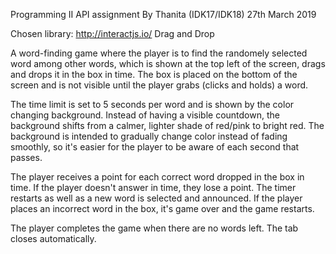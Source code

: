 Programming II 
API assignment
By Thanita (IDK17/IDK18)
27th March 2019

Chosen library: 
http://interactjs.io/ Drag and Drop

A word-finding game where the player is to find the randomely selected word among other words, which is shown at the top left of the screen, drags and drops it in the box in time.
The box is placed on the bottom of the screen and is not visible until the player grabs (clicks and holds) a word.

The time limit is set to 5 seconds per word and is shown by the color changing background. 
Instead of having a visible countdown, the background shifts from a calmer, lighter shade of red/pink to bright red.
The background is intended to gradually change color instead of fading smoothly, so it's easier for the player to be aware of each second that passes.

The player receives a point for each correct word dropped in the box in time.
If the player doesn't answer in time, they lose a point. The timer restarts as well as a new word is selected and announced.
If the player places an incorrect word in the box, it's game over and the game restarts.

The player completes the game when there are no words left. The tab closes automatically.

